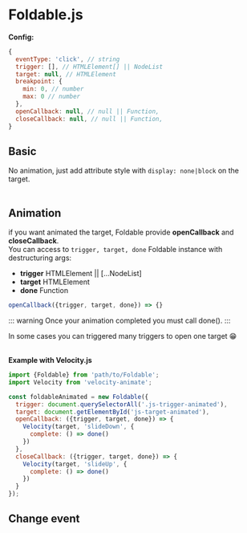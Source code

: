 # Foldable.js



**Config:**
```js
{
  eventType: 'click', // string
  trigger: [], // HTMLElement[] || NodeList
  target: null, // HTMLElement
  breakpoint: {
    min: 0, // number
    max: 0 // number
  },
  openCallback: null, // null || Function,
  closeCallback: null, // null || Function,
}
```

## Basic
No animation, just add attribute style with ``display: none|block`` on the target.
<br>
<br>
<Foldable-basic></Foldable-basic>

## Animation
if you want animated the target, Foldable provide **openCallback** and **closeCallback**.  
You can access to ``trigger, target, done`` Foldable instance with destructuring args:  
- **trigger** HTMLElement || [...NodeList]  
- **target** HTMLElement  
- **done** Function
```js
openCallback({trigger, target, done}) => {}
```

::: warning
Once your animation completed you must call done().
:::

In some cases you can triggered many triggers to open one target :grin:
<br>
<br>
<Foldable-animation></Foldable-animation>

**Example with Velocity.js**
```js
import {Foldable} from 'path/to/Foldable';
import Velocity from 'velocity-animate';

const foldableAnimated = new Foldable({
  trigger: document.querySelectorAll('.js-trigger-animated'),
  target: document.getElementById('js-target-animated'),
  openCallback: ({trigger, target, done}) => {
    Velocity(target, 'slideDown', {
      complete: () => done()
    })
  },
  closeCallback: ({trigger, target, done}) => {
    Velocity(target, 'slideUp', {
      complete: () => done()
    })
  }
});
```

## Change event

<br>
<br>
<Foldable-change-event></Foldable-change-event>
